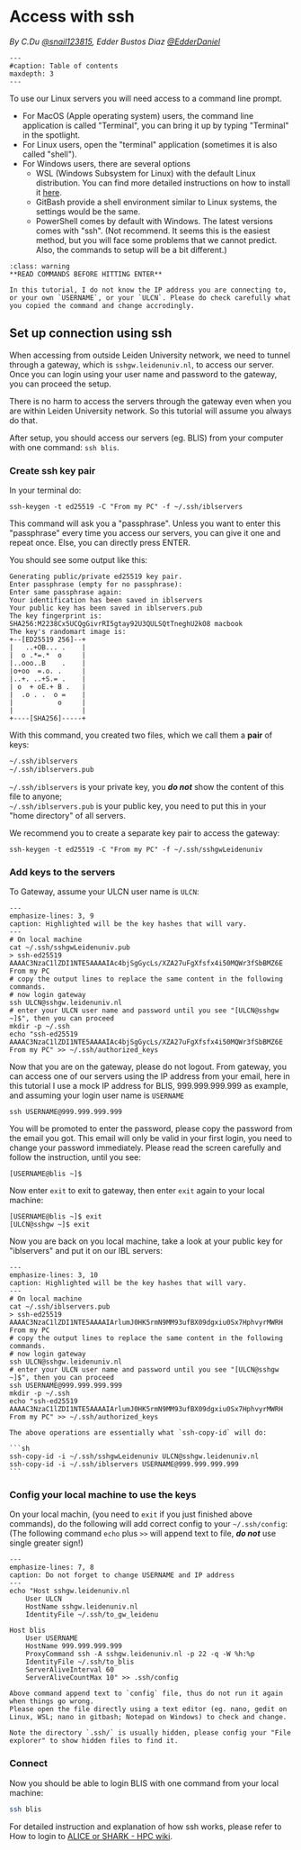 # Access with ssh

*By C.Du [@snail123815](https://github.com/snail123815), Edder Bustos Diaz [@EdderDaniel](https://github.com/EdderDaniel)*

```{toctree}
---
#caption: Table of contents
maxdepth: 3
---
```

To use our Linux servers you will need access to a command line prompt.
- For MacOS (Apple operating system) users, the command line application  is called "Terminal", you can bring it up by typing "Terminal" in the spotlight.
- For Linux users, open the "terminal" application (sometimes it is also called "shell").
- For Windows users, there are several options
  - WSL (Windows Subsystem for Linux) with the default Linux distribution. You can find more detailed instructions on how to install it [here](https://learn.microsoft.com/en-us/windows/wsl/install).
  - GitBash provide a shell environment similar to Linux systems, the settings would be the same.
  - PowerShell comes by default with Windows. The latest versions comes with "ssh". (Not recommend. It seems this is the easiest method, but you will face some problems that we cannot predict. Also, the commands to setup will be a bit different.)

```{admonition} Do not copy directly
:class: warning
**READ COMMANDS BEFORE HITTING ENTER**

In this tutorial, I do not know the IP address you are connecting to, or your own `USERNAME`, or your `ULCN`. Please do check carefully what you copied the command and change accrodingly.
```

## Set up connection using ssh

When accessing from outside Leiden University network, we need to tunnel through a gateway, which is `sshgw.leidenuniv.nl`, to access our server. Once you can login using your user name and password to the gateway, you can proceed the setup.

There is no harm to access the servers through the gateway even when you are within Leiden University network. So this tutorial will assume you always do that.

After setup, you should access our servers (eg. BLIS) from your computer with one command: `ssh blis`.

### Create ssh key pair

In your terminal do:

```shell
ssh-keygen -t ed25519 -C "From my PC" -f ~/.ssh/iblservers
```

This command will ask you a "passphrase". Unless you want to enter this "passphrase" every time you access our servers, you can give it one and repeat once. Else, you can directly press ENTER.

You should see some output like this:

```
Generating public/private ed25519 key pair.
Enter passphrase (empty for no passphrase):
Enter same passphrase again:
Your identification has been saved in iblservers
Your public key has been saved in iblservers.pub
The key fingerprint is:
SHA256:M2238Cx5UCQgGivrRI5gtay92U3QULSQtTneghU2kO8 macbook
The key's randomart image is:
+--[ED25519 256]--+
|   ..+OB... .    |
|  o .*=.*  o     |
|..ooo..B    .    |
|o+oo  =.o. .     |
|..+. ..+S.= .    |
| o  + oE.+ B .   |
|  .o . .  o =    |
|           o     |
|                 |
+----[SHA256]-----+
```

With this command, you created two files, which we call them a **pair** of keys:

```sh
~/.ssh/iblservers
~/.ssh/iblservers.pub
```

`~/.ssh/iblservers` is your private key, you ***do not*** show the content of this file to anyone;  
`~/.ssh/iblservers.pub` is your public key, you need to put this in your "home directory" of all servers.

We recommend you to create a separate key pair to access the gateway:

```shell
ssh-keygen -t ed25519 -C "From my PC" -f ~/.ssh/sshgwLeidenuniv
```

### Add keys to the servers

To Gateway, assume your ULCN user name is `ULCN`:

```{code-block} shell
---
emphasize-lines: 3, 9
caption: Highlighted will be the key hashes that will vary.
---
# On local machine
cat ~/.ssh/sshgwLeidenuniv.pub
> ssh-ed25519 AAAAC3NzaC1lZDI1NTE5AAAAIAc4bjSgGycLs/XZA27uFgXfsfx4i50MQWr3fSbBMZ6E From my PC
# copy the output lines to replace the same content in the following commands.
# now login gateway
ssh ULCN@sshgw.leidenuniv.nl
# enter your ULCN user name and password until you see "[ULCN@sshgw ~]$", then you can proceed
mkdir -p ~/.ssh
echo "ssh-ed25519 AAAAC3NzaC1lZDI1NTE5AAAAIAc4bjSgGycLs/XZA27uFgXfsfx4i50MQWr3fSbBMZ6E From my PC" >> ~/.ssh/authorized_keys
```

Now that you are on the gateway, please do not logout. From gateway, you can access one of our servers using the IP address from your email, here in this tutorial I use a mock IP address for BLIS, 999.999.999.999 as example, and assuming your login user name is `USERNAME`

```shell
ssh USERNAME@999.999.999.999
```

You will be promoted to enter the password, please copy the password from the email you got. This email will only be valid in your first login, you need to change your password immediately. Please read the screen carefully and follow the instruction, until you see:

```shell
[USERNAME@blis ~]$
```

Now enter `exit` to exit to gateway, then enter `exit` again to your local machine:

```
[USERNAME@blis ~]$ exit
[ULCN@sshgw ~]$ exit
```

Now you are back on you local machine, take a look at your public key for "iblservers" and put it on our IBL servers:

```{code-block} shell
---
emphasize-lines: 3, 10
caption: Highlighted will be the key hashes that will vary.
---
# On local machine
cat ~/.ssh/iblservers.pub
> ssh-ed25519 AAAAC3NzaC1lZDI1NTE5AAAAIArlumJ0HK5rmN9MM93ufBX09dgxiu0Sx7HphvyrMWRH From my PC
# copy the output lines to replace the same content in the following commands.
# now login gateway
ssh ULCN@sshgw.leidenuniv.nl
# enter your ULCN user name and password until you see "[ULCN@sshgw ~]$", then you can proceed
ssh USERNAME@999.999.999.999
mkdir -p ~/.ssh
echo "ssh-ed25519 AAAAC3NzaC1lZDI1NTE5AAAAIArlumJ0HK5rmN9MM93ufBX09dgxiu0Sx7HphvyrMWRH From my PC" >> ~/.ssh/authorized_keys
```

````{note}
The above operations are essentially what `ssh-copy-id` will do:

```sh
ssh-copy-id -i ~/.ssh/sshgwLeidenuniv ULCN@sshgw.leidenuniv.nl
ssh-copy-id -i ~/.ssh/iblservers USERNAME@999.999.999.999
```

````

### Config your local machine to use the keys

On your local machin, (you need to `exit` if you just finished above commands), do the following will add correct config to your `~/.ssh/config`:  
(The following command `echo` plus `>>` will append text to file, ***do not*** use single greater sign!)

```{code-block} shell
---
emphasize-lines: 7, 8
caption: Do not forget to change USERNAME and IP address
---
echo "Host sshgw.leidenuniv.nl
    User ULCN
    HostName sshgw.leidenuniv.nl
    IdentityFile ~/.ssh/to_gw_leidenu

Host blis
    User USERNAME
    HostName 999.999.999.999
    ProxyCommand ssh -A sshgw.leidenuniv.nl -p 22 -q -W %h:%p
    IdentityFile ~/.ssh/to_blis
    ServerAliveInterval 60
    ServerAliveCountMax 10" >> .ssh/config
```

```{note}
Above command append text to `config` file, thus do not run it again when things go wrong.  
Please open the file directly using a text editor (eg. nano, gedit on Linux, WSL; nano in gitbash; Notepad on Windows) to check and change.

Note the directory `.ssh/` is usually hidden, please config your "File explorer" to show hidden files to find it.
```

### Connect

Now you should be able to login BLIS with one command from your local machine:

```sh
ssh blis
```

For detailed instruction and explanation of how ssh works, please refer to How to login to [ALICE or SHARK - HPC wiki](https://pubappslu.atlassian.net/wiki/spaces/HPCWIKI/pages/37748771/How+to+login+to+ALICE+or+SHARK).
